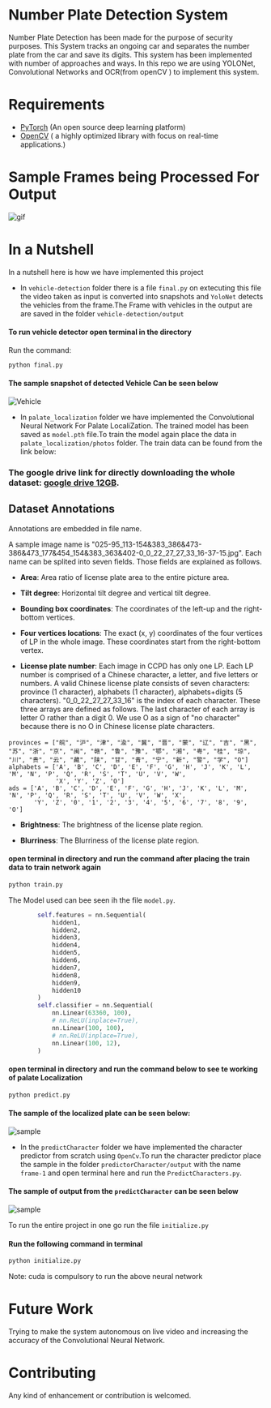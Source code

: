 # Number Plate Detection System
Number Plate Detection has been made for the purpose of security purposes. This System tracks an ongoing car and separates the number plate from the car and save its digits. This system has been implemented with number of approaches and ways. In this repo we are using YOLONet, Convolutional Networks and OCR(from openCV ) to implement this system.

# Requirements
- [PyTorch](https://pytorch.org/) (An open source deep learning platform) 
- [OpenCV](https://opencv.org/) ( a highly optimized library with focus on real-time applications.)

# Sample Frames being Processed For Output
![gif](photos/frames.gif)

# In a Nutshell
In a nutshell here is how we have implemented this project
- In `vehicle-detection` folder there is a file `final.py` on extecuting this file the video taken as input is converted into snapshots and `YoloNet` detects the vehicles from the frame.The Frame with vehicles in the output are are saved in the folder `vehicle-detection/output`

#### To run vehicle detector open terminal in the directory

Run the command:
```sh
python final.py
```
#### The sample snapshot of detected Vehicle Can be seen below
![Vehicle](photos/vehicle.jpg)

- In `palate_localization` folder we have implemented the Convolutional Neural Network For Palate LocaliZation. The trained model has been saved as `model.pth` file.To train the model again place the data in `palate_localization/photos` folder.
The train data can be found from the link below:
### The google drive link for directly downloading the whole dataset: [google drive 12GB](https://drive.google.com/open?id=1fFqCXjhk7vE9yLklpJurEwP9vdLZmrJd). 
## Dataset Annotations

Annotations are embedded in file name.

A sample image name is "025-95_113-154&383_386&473-386&473_177&454_154&383_363&402-0_0_22_27_27_33_16-37-15.jpg". Each name can be splited into seven fields. Those fields are explained as follows.

- **Area**: Area ratio of license plate area to the entire picture area.

- **Tilt degree**: Horizontal tilt degree and vertical tilt degree.

- **Bounding box coordinates**: The coordinates of the left-up and the right-bottom vertices.

- **Four vertices locations**: The exact (x, y) coordinates of the four vertices of LP in the whole image. These coordinates start from the right-bottom vertex.

- **License plate number**: Each image in CCPD has only one LP. Each LP number is comprised of a Chinese character, a letter, and five letters or numbers. A valid Chinese license plate consists of seven characters: province (1 character), alphabets (1 character), alphabets+digits (5 characters). "0_0_22_27_27_33_16" is the index of each character. These three arrays are defined as follows. The last character of each array is letter O rather than a digit 0. We use O as a sign of "no character" because there is no O in Chinese license plate characters.
```
provinces = ["皖", "沪", "津", "渝", "冀", "晋", "蒙", "辽", "吉", "黑", "苏", "浙", "京", "闽", "赣", "鲁", "豫", "鄂", "湘", "粤", "桂", "琼", "川", "贵", "云", "藏", "陕", "甘", "青", "宁", "新", "警", "学", "O"]
alphabets = ['A', 'B', 'C', 'D', 'E', 'F', 'G', 'H', 'J', 'K', 'L', 'M', 'N', 'P', 'Q', 'R', 'S', 'T', 'U', 'V', 'W',
             'X', 'Y', 'Z', 'O']
ads = ['A', 'B', 'C', 'D', 'E', 'F', 'G', 'H', 'J', 'K', 'L', 'M', 'N', 'P', 'Q', 'R', 'S', 'T', 'U', 'V', 'W', 'X',
       'Y', 'Z', '0', '1', '2', '3', '4', '5', '6', '7', '8', '9', 'O']
```

- **Brightness**: The brightness of the license plate region.

- **Blurriness**: The Blurriness of the license plate region.

#### open terminal in directory and run the command after placing the train data to train network again

```sh
python train.py
```
The Model used can bee seen ih the file `model.py`.
```python
        self.features = nn.Sequential(
            hidden1,
            hidden2,
            hidden3,
            hidden4,
            hidden5,
            hidden6,
            hidden7,
            hidden8,
            hidden9,
            hidden10
        )
        self.classifier = nn.Sequential(
            nn.Linear(63360, 100),
            # nn.ReLU(inplace=True),
            nn.Linear(100, 100),
            # nn.ReLU(inplace=True),
            nn.Linear(100, 12),
        )
```
#### open terminal in directory and run the command below to see te working of palate Localization
```sh
python predict.py
```
#### The sample of the localized plate can be seen below:
![sample](photos/sample.jpg)

- In the `predictCharacter` folder we have implemented the character predictor from scratch using `OpenCv`.To run the character predictor place the sample in the folder `predictorCharacter/output`  with the name `frame-1` and open terminal here and run the `PredictCharacters.py`.

#### The sample of output from the `predictCharacter` can be seen below
![sample](photos/sample.png)

To run the entire project in one go run the file `initialize.py`
#### Run the following command in terminal
```sh
python initialize.py
```
Note: cuda is compulsory to run the above neural network
# Future Work
Trying to make the system autonomous on live video and increasing the accuracy of the Convolutional Neural Network.
# Contributing
Any kind of enhancement or contribution is welcomed.

